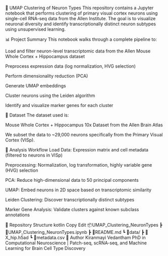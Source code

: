 🧠 UMAP Clustering of Neuron Types
This repository contains a Jupyter notebook that performs clustering of primary visual cortex neurons using single-cell RNA-seq data from the Allen Institute. The goal is to visualize neuronal diversity and identify transcriptionally distinct neuron subtypes using unsupervised learning.

📊 Project Summary
This notebook walks through a complete pipeline to:

Load and filter neuron-level transcriptomic data from the Allen Mouse Whole Cortex + Hippocampus dataset

Preprocess expression data (log normalization, HVG selection)

Perform dimensionality reduction (PCA)

Generate UMAP embeddings

Cluster neurons using the Leiden algorithm

Identify and visualize marker genes for each cluster

🔬 Dataset
The dataset used is:

Mouse Whole Cortex + Hippocampus 10x Dataset from the Allen Brain Atlas

We subset the data to ~29,000 neurons specifically from the Primary Visual Cortex (VISp).

🧮 Analysis Workflow
Load Data: Expression matrix and cell metadata (filtered to neurons in VISp)

Preprocessing: Normalization, log transformation, highly variable gene (HVG) selection

PCA: Reduce high-dimensional data to 50 principal components

UMAP: Embed neurons in 2D space based on transcriptomic similarity

Leiden Clustering: Discover transcriptionally distinct subtypes

Marker Gene Analysis: Validate clusters against known subclass annotations


📁 Repository Structure
kotlin
Copy
Edit
📦UMAP_Clustering_NeuronTypes
 ┣ 📜UMAP_Clustering_NeuronTypes.ipynb
 ┣ 📜README.md
 ┗ 📂data/
     ┣ 📜X_hip.h5ad
     ┗ 📜metadata.csv
🧠 Author
Kiranmayi Vedantham
PhD in Computational Neuroscience | Patch-seq, scRNA-seq, and Machine Learning for Brain Cell Type Discovery
